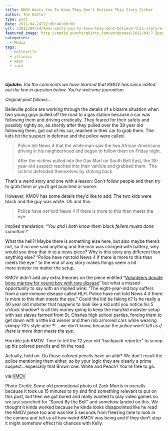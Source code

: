 ```yaml
---
title: KMOV Wants You To Know They Don’t Believe This Story Either
author: The Editor
type: post
date: 2012-04-24T12:00:46+00:00
url: /2012/04/24/kmov-wants-you-to-know-they-dont-believe-this-story-either/
featured_image: http://media.punchingkitty.com/wordpress/2012/04/7.jpeg
categories:
  - Media
tags:
  - belleville
  - illinois
  - kmov
  - race

---
```

_**Update:** Via the comments we have learned that KMOV has since edited out the line in question below. You&#8217;re welcome journalism._

_Original post follows&#8230;_

Belleville police are working through the details of a bizarre situation when two young guys pulled off the road to a gas station because a car was following them and driving erratically. They feared for their safety and possibly rightly so, as shortly after they pulled over the 38 year old following them, got out of his car, reached in their car to grab them. The kids hit the suspect in defense and the police were called.

> Police tell News 4 that the white man saw the two African-Americans driving in his neighborhood and began to follow them on Friday night.
> 
> After the victims pulled into the Gas Mart on South Belt East, the 38-year-old suspect reached into their vehicle and grabbed them.  The victims defended themselves by striking back.

That&#8217;s a weird story and one with a lesson: Don&#8217;t follow people and then try to grab them or you&#8217;ll get punched or worse.

However, KMOV has some details they&#8217;d like to add: The two kids were black and the guy was white. Oh and this:

> Police have not told News 4 if there is more to this than meets the eye.

Implied translation: _&#8220;You and I both know them black fellers musta done somethin&#8217;!&#8221;_

What the hell?! Maybe there is something else here, but also maybe there&#8217;s not, so if no one said anything and the man was charged with battery, why would you drop that in to a news piece? Why is this story any different than anything else? &#8220;Police have not told News 4 if there is more to this than meets the eye.&#8221; to the end of any story makes things seem a bit more sinister no matter the setup.

KMOV didn&#8217;t add any extra theories on the piece entitled &#8220;<a href="http://www.kmov.com/news/local/Volunteers-donate-bone-marrow-for-young-boy-with-rare-disease-148455475.html" target="_blank">Volunteers donate bone marrow for young boy with rare disease</a>&#8221; but what a missed opportunity to say with an implied wink: &#8220;The eight-year-old boy suffers from a rare immune disease called HLH. Police have not told News 4 if there is more to this than meets the eye.&#8221; Could the kid be faking it? Is he really a 40 year old mobster that happens to look like a kid until you notice his 5 o&#8217;clock shadow? Is all this money going to keep the man/kid mobster setup with sex slaves farmed from St. Charles high school parties, forcing them to get down with a little kid wiener and then rob armored cars while wearing skimpy 70&#8217;s style atire ?! &#8230;we don&#8217;t know, because the _police won&#8217;t tell us if there is more than meets the eye_.

Horrible job KMOV. Time to tell the 12 year old &#8220;backpack reporter&#8221; to scoop up his colored pencils and hit the road.

Actually, hold on. Do those _colored_ pencils have an alibi? We don&#8217;t recall the police mentioning them either, so by your logic they are clearly a prime suspect&#8230;especially that Brown one. White and Peach? You&#8217;re free to go.

via <a href="http://www.kmov.com/news/local/Belleville-police-investigating-possible-profiling-case-148615005.html" target="_blank">KMOV</a>

Photo Credit: Some old promotional photo of Zack Morris in overalls because it took us 15 minutes to try and find something relevant to put on this post, but then we got bored and really wanted to play video games so we just searched for &#8220;Saved By the Bell&#8221; and somehow landed on this. We thought it kinda worked because he kinda looks disappointed like he read the KMOV piece too and was like 5 seconds from freezing time to look in the camera and tell us all how weird KMOV was being and if they don&#8217;t stop it might somehow effect his chances with Kelly.